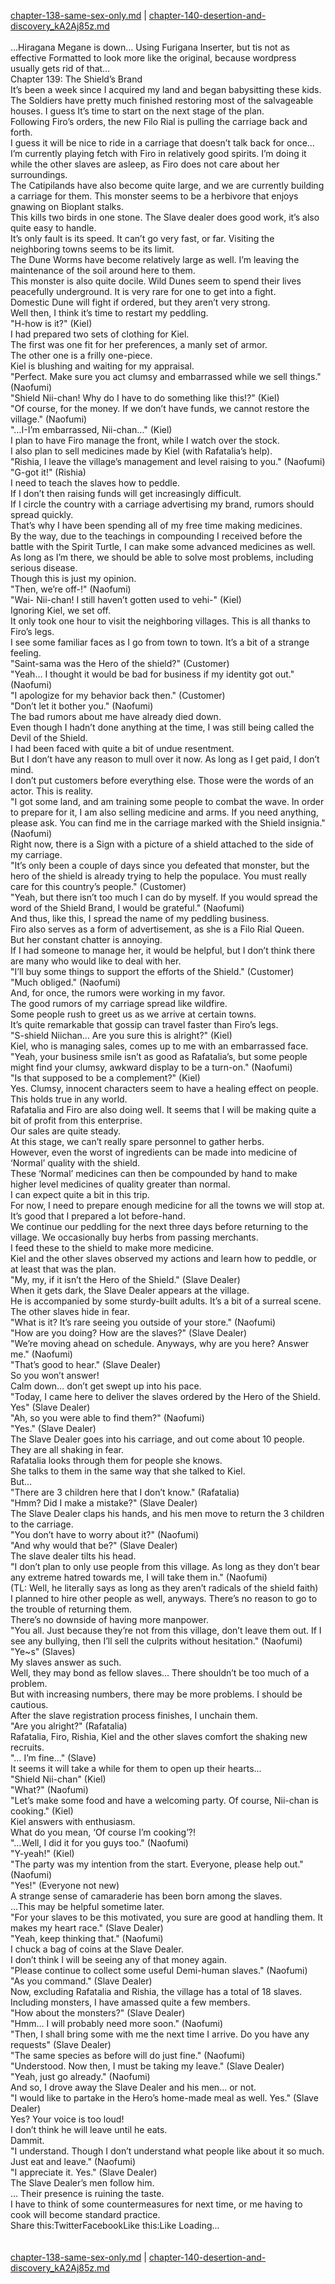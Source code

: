 [chapter-138-same-sex-only.md](./chapter-138-same-sex-only.md) | [chapter-140-desertion-and-discovery_kA2Aj85z.md](./chapter-140-desertion-and-discovery_kA2Aj85z.md) <br/>
<br/>
…Hiragana Megane is down… Using Furigana Inserter, but tis not as effective Formatted to look more like the original, because wordpress usually gets rid of that…<br/>
Chapter 139: The Shield’s Brand<br/>
It’s been a week since I acquired my land and began babysitting these kids.<br/>
The Soldiers have pretty much finished restoring most of the salvageable houses. I guess It’s time to start on the next stage of the plan.<br/>
Following Firo’s orders, the new Filo Rial is pulling the carriage back and forth.<br/>
I guess it will be nice to ride in a carriage that doesn’t talk back for once…<br/>
I’m currently playing fetch with Firo in relatively good spirits. I’m doing it while the other slaves are asleep, as Firo does not care about her surroundings.<br/>
The Catipilands have also become quite large, and we are currently building a carriage for them. This monster seems to be a herbivore that enjoys gnawing on Bioplant stalks.<br/>
This kills two birds in one stone. The Slave dealer does good work, it’s also quite easy to handle.<br/>
It’s only fault is its speed. It can’t go very fast, or far. Visiting the neighboring towns seems to be its limit.<br/>
The Dune Worms have become relatively large as well. I’m leaving the maintenance of the soil around here to them.<br/>
This monster is also quite docile. Wild Dunes seem to spend their lives peacefully underground. It is very rare for one to get into a fight.<br/>
Domestic Dune will fight if ordered, but they aren’t very strong.<br/>
Well then, I think it’s time to restart my peddling.<br/>
"H-how is it?" (Kiel)<br/>
I had prepared two sets of clothing for Kiel.<br/>
The first was one fit for her preferences, a manly set of armor.<br/>
The other one is a frilly one-piece.<br/>
Kiel is blushing and waiting for my appraisal.<br/>
"Perfect. Make sure you act clumsy and embarrassed while we sell things." (Naofumi)<br/>
"Shield Nii-chan! Why do I have to do something like this!?" (Kiel)<br/>
"Of course, for the money. If we don’t have funds, we cannot restore the village." (Naofumi)<br/>
"…I-I’m embarrassed, Nii-chan…" (Kiel)<br/>
I plan to have Firo manage the front, while I watch over the stock.<br/>
I also plan to sell medicines made by Kiel (with Rafatalia’s help).<br/>
"Rishia, I leave the village’s management and level raising to you." (Naofumi)<br/>
"G-got it!" (Rishia)<br/>
I need to teach the slaves how to peddle.<br/>
If I don’t then raising funds will get increasingly difficult.<br/>
If I circle the country with a carriage advertising my brand, rumors should spread quickly.<br/>
That’s why I have been spending all of my free time making medicines.<br/>
By the way, due to the teachings in compounding I received before the battle with the Spirit Turtle, I can make some advanced medicines as well.<br/>
As long as I’m there, we should be able to solve most problems, including serious disease.<br/>
Though this is just my opinion.<br/>
"Then, we’re off-!" (Naofumi)<br/>
"Wai- Nii-chan! I still haven’t gotten used to vehi-" (Kiel)<br/>
Ignoring Kiel, we set off.<br/>
It only took one hour to visit the neighboring villages. This is all thanks to Firo’s legs.<br/>
I see some familiar faces as I go from town to town. It’s a bit of a strange feeling.<br/>
"Saint-sama was the Hero of the shield?" (Customer)<br/>
"Yeah… I thought it would be bad for business if my identity got out." (Naofumi)<br/>
"I apologize for my behavior back then." (Customer)<br/>
"Don’t let it bother you." (Naofumi)<br/>
The bad rumors about me have already died down.<br/>
Even though I hadn’t done anything at the time, I was still being called the Devil of the Shield.<br/>
I had been faced with quite a bit of undue resentment.<br/>
But I don’t have any reason to mull over it now. As long as I get paid, I don’t mind.<br/>
I don’t put customers before everything else. Those were the words of an actor. This is reality.<br/>
"I got some land, and am training some people to combat the wave. In order to prepare for it, I am also selling medicine and arms. If you need anything, please ask. You can find me in the carriage marked with the Shield insignia." (Naofumi)<br/>
Right now, there is a Sign with a picture of a shield attached to the side of my carriage.<br/>
"It’s only been a couple of days since you defeated that monster, but the hero of the shield is already trying to help the populace. You must really care for this country’s people." (Customer)<br/>
"Yeah, but there isn’t too much I can do by myself. If you would spread the word of the Shield Brand, I would be grateful." (Naofumi)<br/>
And thus, like this, I spread the name of my peddling business.<br/>
Firo also serves as a form of advertisement, as she is a Filo Rial Queen.<br/>
But her constant chatter is annoying.<br/>
If I had someone to manage her, it would be helpful, but I don’t think there are many who would like to deal with her.<br/>
"I’ll buy some things to support the efforts of the Shield." (Customer)<br/>
"Much obliged." (Naofumi)<br/>
And, for once, the rumors were working in my favor.<br/>
The good rumors of my carriage spread like wildfire.<br/>
Some people rush to greet us as we arrive at certain towns.<br/>
It’s quite remarkable that gossip can travel faster than Firo’s legs.<br/>
"S-shield Niichan… Are you sure this is alright?" (Kiel)<br/>
Kiel, who is managing sales, comes up to me with an embarrassed face.<br/>
"Yeah, your business smile isn’t as good as Rafatalia’s, but some people might find your clumsy, awkward display to be a turn-on." (Naofumi)<br/>
"Is that supposed to be a complement?" (Kiel)<br/>
Yes. Clumsy, innocent characters seem to have a healing effect on people. This holds true in any world.<br/>
Rafatalia and Firo are also doing well. It seems that I will be making quite a bit of profit from this enterprise.<br/>
Our sales are quite steady.<br/>
At this stage, we can’t really spare personnel to gather herbs.<br/>
However, even the worst of ingredients can be made into medicine of ‘Normal’ quality with the shield.<br/>
These ‘Normal’ medicines can then be compounded by hand to make higher level medicines of quality greater than normal.<br/>
I can expect quite a bit in this trip.<br/>
For now, I need to prepare enough medicine for all the towns we will stop at. It’s good that I prepared a lot before-hand.<br/>
We continue our peddling for the next three days before returning to the village. We occasionally buy herbs from passing merchants.<br/>
I feed these to the shield to make more medicine.<br/>
Kiel and the other slaves observed my actions and learn how to peddle, or at least that was the plan.<br/>
"My, my, if it isn’t the Hero of the Shield." (Slave Dealer)<br/>
When it gets dark, the Slave Dealer appears at the village.<br/>
He is accompanied by some sturdy-built adults. It’s a bit of a surreal scene.<br/>
The other slaves hide in fear.<br/>
"What is it? It’s rare seeing you outside of your store." (Naofumi)<br/>
"How are you doing? How are the slaves?" (Slave Dealer)<br/>
"We’re moving ahead on schedule. Anyways, why are you here? Answer me." (Naofumi)<br/>
"That’s good to hear." (Slave Dealer)<br/>
So you won’t answer!<br/>
Calm down… don’t get swept up into his pace.<br/>
"Today, I came here to deliver the slaves ordered by the Hero of the Shield. Yes" (Slave Dealer)<br/>
"Ah, so you were able to find them?" (Naofumi)<br/>
"Yes." (Slave Dealer)<br/>
The Slave Dealer goes into his carriage, and out come about 10 people. They are all shaking in fear.<br/>
Rafatalia looks through them for people she knows.<br/>
She talks to them in the same way that she talked to Kiel.<br/>
But…<br/>
"There are 3 children here that I don’t know." (Rafatalia)<br/>
"Hmm? Did I make a mistake?" (Slave Dealer)<br/>
The Slave Dealer claps his hands, and his men move to return the 3 children to the carriage.<br/>
"You don’t have to worry about it?" (Naofumi)<br/>
"And why would that be?" (Slave Dealer)<br/>
The slave dealer tilts his head.<br/>
"I don’t plan to only use people from this village. As long as they don’t bear any extreme hatred towards me, I will take them in." (Naofumi)<br/>
(TL: Well, he literally says as long as they aren’t radicals of the shield faith)<br/>
I planned to hire other people as well, anyways. There’s no reason to go to the trouble of returning them.<br/>
There’s no downside of having more manpower.<br/>
"You all. Just because they’re not from this village, don’t leave them out. If I see any bullying, then I’ll sell the culprits without hesitation." (Naofumi)<br/>
"Ye~s" (Slaves)<br/>
My slaves answer as such.<br/>
Well, they may bond as fellow slaves… There shouldn’t be too much of a problem.<br/>
But with increasing numbers, there may be more problems. I should be cautious.<br/>
After the slave registration process finishes, I unchain them.<br/>
"Are you alright?" (Rafatalia)<br/>
Rafatalia, Firo, Rishia, Kiel and the other slaves comfort the shaking new recruits.<br/>
"… I’m fine…" (Slave)<br/>
It seems it will take a while for them to open up their hearts…<br/>
"Shield Nii-chan" (Kiel)<br/>
"What?" (Naofumi)<br/>
"Let’s make some food and have a welcoming party. Of course, Nii-chan is cooking." (Kiel)<br/>
Kiel answers with enthusiasm.<br/>
What do you mean, ‘Of course I’m cooking’?!<br/>
"…Well, I did it for you guys too." (Naofumi)<br/>
"Y-yeah!" (Kiel)<br/>
"The party was my intention from the start. Everyone, please help out." (Naofumi)<br/>
"Yes!" (Everyone not new)<br/>
A strange sense of camaraderie has been born among the slaves.<br/>
…This may be helpful sometime later.<br/>
"For your slaves to be this motivated, you sure are good at handling them. It makes my heart race." (Slave Dealer)<br/>
"Yeah, keep thinking that." (Naofumi)<br/>
I chuck a bag of coins at the Slave Dealer.<br/>
I don’t think I will be seeing any of that money again.<br/>
"Please continue to collect some useful Demi-human slaves." (Naofumi)<br/>
"As you command." (Slave Dealer)<br/>
Now, excluding Rafatalia and Rishia, the village has a total of 18 slaves.<br/>
Including monsters, I have amassed quite a few members.<br/>
"How about the monsters?" (Slave Dealer)<br/>
"Hmm… I will probably need more soon." (Naofumi)<br/>
"Then, I shall bring some with me the next time I arrive. Do you have any requests" (Slave Dealer)<br/>
"The same species as before will do just fine." (Naofumi)<br/>
"Understood. Now then, I must be taking my leave." (Slave Dealer)<br/>
"Yeah, just go already." (Naofumi)<br/>
And so, I drove away the Slave Dealer and his men… or not.<br/>
"I would like to partake in the Hero’s home-made meal as well. Yes." (Slave Dealer)<br/>
Yes? Your voice is too loud!<br/>
I don’t think he will leave until he eats.<br/>
Dammit.<br/>
"I understand. Though I don’t understand what people like about it so much. Just eat and leave." (Naofumi)<br/>
"I appreciate it. Yes." (Slave Dealer)<br/>
The Slave Dealer’s men follow him.<br/>
… Their presence is ruining the taste.<br/>
I have to think of some countermeasures for next time, or me having to cook will become standard practice.<br/>
Share this:TwitterFacebookLike this:Like Loading... <br/>
<br/>
<br/>
[chapter-138-same-sex-only.md](./chapter-138-same-sex-only.md) | [chapter-140-desertion-and-discovery_kA2Aj85z.md](./chapter-140-desertion-and-discovery_kA2Aj85z.md) <br/>

